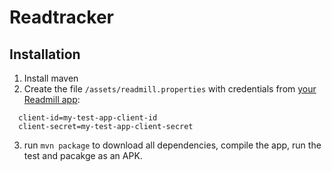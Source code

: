 # Readtracker

## Installation

  1. Install maven
  2. Create the file `/assets/readmill.properties` with credentials from [your Readmill app](https://readmill.com/you/apps):

  ```
    client-id=my-test-app-client-id
    client-secret=my-test-app-client-secret
  ```

  3. run `mvn package` to download all dependencies, compile the app, run the test and pacakge as an APK.
